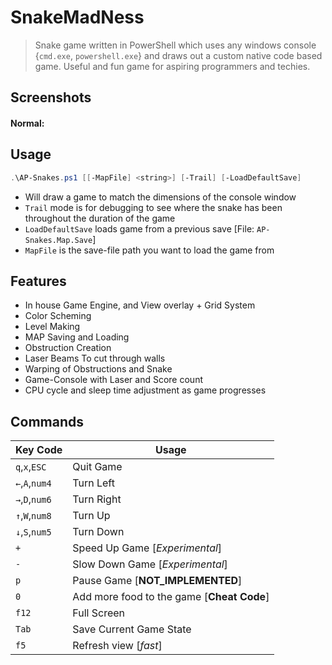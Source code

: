 # SnakeMadNess
> Snake game written in PowerShell which uses any windows console {`cmd.exe`, `powershell.exe`} and draws out a custom native code based game. Useful and fun game for aspiring programmers and techies.

## Screenshots
>
#### Normal:


## Usage
>
```PowerShell
.\AP-Snakes.ps1 [[-MapFile] <string>] [-Trail] [-LoadDefaultSave]
```
- Will draw a game to match the dimensions of the console window
- `Trail` mode is for debugging to see where the snake has been throughout the duration of the game
- `LoadDefaultSave` loads game from a previous save [File: `AP-Snakes.Map.Save`]
- `MapFile` is the save-file path you want to load the game from

## Features
>
- In house Game Engine, and View overlay + Grid System
- Color Scheming
- Level Making
- MAP Saving and Loading
- Obstruction Creation
- Laser Beams To cut through walls
- Warping of Obstructions and Snake
- Game-Console with Laser and Score count
- CPU cycle and sleep time adjustment as game progresses

## Commands
> 
Key Code         | Usage 
---------------- | -----
`q`,`x`,`ESC`    | Quit Game
`←`,`A`,`num4`   | Turn Left
`→`,`D`,`num6`   | Turn Right
`↑`,`W`,`num8`   | Turn Up
`↓`,`S`,`num5`   | Turn Down
`+`              | Speed Up Game [*Experimental*]
`-`              | Slow Down Game [*Experimental*]
`p`              | Pause Game [**NOT_IMPLEMENTED**]
`0`              | Add more food to the game [**Cheat Code**]
`f12`            | Full Screen
`Tab`            | Save Current Game State
`f5`             | Refresh view [*fast*]
